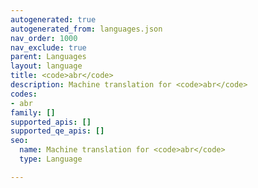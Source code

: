 ```yaml
---
autogenerated: true
autogenerated_from: languages.json
nav_order: 1000
nav_exclude: true
parent: Languages
layout: language
title: <code>abr</code>
description: Machine translation for <code>abr</code>
codes:
- abr
family: []
supported_apis: []
supported_qe_apis: []
seo:
  name: Machine translation for <code>abr</code>
  type: Language

---
```


